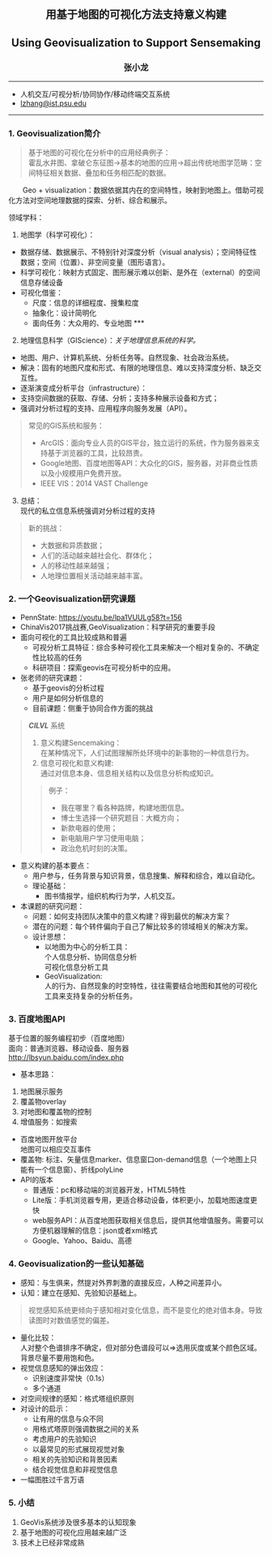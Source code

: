 ## <center>用基于地图的可视化方法支持意义构建
## <center>Using Geovisualization to Support Sensemaking
### <center>张小龙
---
- 人机交互/可视分析/协同协作/移动终端交互系统  
- <lzhang@ist.psu.edu>
---
### 1. Geovisualization简介
> 基于地图的可视化在分析中的应用经典例子：  
霍乱水井图、拿破仑东征图->基本的地图的应用->超出传统地图学范畴：空间特征相关数据、叠加和任务相匹配的数据。  

&emsp;&emsp;Geo + visualization：数据依据其内在的空间特性，映射到地图上。借助可视化方法对空间地理数据的探索、分析、综合和展示。  

领域学科：
1. 地图学（科学可视化）：
- 数据存储、数据展示、不特别针对深度分析（visual analysis）；空间特征性数据；空间（位置）、非空间变量（图形语言）。
- 科学可视化：映射方式固定、图形展示难以创新、是外在（external）的空间信息存储设备
- 可视化借鉴：
  - 尺度：信息的详细程度、搜集粒度
  - 抽象化：设计简明化
  - 面向任务：大众用的、专业地图 ***
2. 地理信息科学（GIScience）：*关于地理信息系统的科学。*  
- 地图、用户、计算机系统、分析任务等。自然现象、社会政治系统。  
- 解决：固有的地图尺度和形式、有限的地理信息、难以支持深度分析、缺乏交互性。
- 逐渐演变成分析平台（infrastructure）：
- 支持空间数据的获取、存储、分析；支持多种展示设备和方式；  
- 强调对分析过程的支持、应用程序向服务发展（API）。
 
> 常见的GIS系统和服务：  
>- ArcGIS：面向专业人员的GIS平台，独立运行的系统，作为服务器来支持基于浏览器的工具，比较昂贵。
>- Google地图、百度地图等API：大众化的GIS，服务器，对非商业性质以及小规模用户免费开放。
>- IEEE VIS：2014 VAST Challenge
3. 总结：  
现代的私立信息系统强调对分析过程的支持  
> 新的挑战：  
>- 大数据和异质数据；
>- 人们的活动越来越社会化、群体化；
>- 人的移动性越来越强；
>- 人地理位置相关活动越来越丰富。
### 2. 一个Geovisualization研究课题
- PennState: <https://youtu.be/lpa1VUULg58?t=156>  
- ChinaVis2017挑战赛,GeoVisualization：科学研究的重要手段  
- 面向可视化的工具比较成熟和普遍
  - 可视分析工具特征：综合多种可视化工具来解决一个相对复杂的、不确定性比较高的任务
  - 科研项目：探索geovis在可视分析中的应用。
- 张老师的研究课题：
  - 基于geovis的分析过程
  - 用户是如何分析信息的
  - 目前课题：侧重于协同合作方面的挑战

> ***CILVL*** 系统  
>  1. 意义构建Sencemaking：  
在某种情况下，人们试图理解所处环境中的新事物的一种信息行为。
>  2. 信息可视化和意义构建:  
通过对信息本身、信息相关结构以及信息分析构成知识。
>> 例子：
>>- 我在哪里？看各种路牌，构建地图信息。  
>>- 博士生选择一个研究题目：大概方向；  
>>- 新款电器的使用；  
>>- 新电脑用户学习使用电脑；      
>>- 政治危机时刻的决策。
 
- 意义构建的基本要点：
  - 用户参与，任务背景与知识背景，信息搜集、解释和综合，难以自动化。
  - 理论基础：
    - 图书情报学，组织机构行为学，人机交互。
- 本课题的研究问题：
  - 问题：如何支持团队决策中的意义构建？得到最优的解决方案？
  - 潜在的问题：每个转件偏向于自己了解比较多的领域相关的解决方案。
  - 设计思想：
    - 以地图为中心的分析工具：  
      个人信息分析、协同信息分析  
      可视化信息分析工具
    -  GeoVisualization:  
       人的行为、自然现象的时空特性，往往需要结合地图和其他的可视化工具来支持复杂的分析任务。   
### 3. 百度地图API
基于位置的服务编程初步（百度地图）  
面向：普通浏览器、移动设备、服务器  
<http://lbsyun.baidu.com/index.php>
      
- 基本思路：  
1. 地图展示服务
2. 覆盖物overlay
3. 对地图和覆盖物的控制
4. 增值服务：如搜索  
- 百度地图开放平台  
  地图可以相应交互事件
- 覆盖物: 标注、矢量信息marker、信息窗口on-demand信息（一个地图上只能有一个信息窗）、折线polyLine  
- API的版本
  - 普通版：pc和移动端的浏览器开发，HTML5特性
  - Lite版：手机浏览器专用，更适合移动设备，体积更小，加载地图速度更快
  - web服务API：从百度地图获取相关信息后，提供其他增值服务。需要可以方便机器理解的信息：json或者xml格式
  - Google、Yahoo、Baidu、高德
### 4. Geovisualization的一些认知基础  
- 感知：与生俱来，然提对外界刺激的直接反应，人种之间差异小。  
- 认知：建立在感知、先验知识基础上。  
> 视觉感知系统更倾向于感知相对变化信息，而不是变化的绝对值本身。导致读图时对数值感觉的偏差。  

- 量化比较：  
人对整个色谱排序不确定，但对部分色谱段可以=>选用灰度或某个颜色区域。背景尽量不要用饱和色。
- 视觉信息感知的弹出效应：
  - 识别速度非常快（0.1s）
  - 多个通道
- 对空间规律的感知：格式塔组织原则
- 对设计的启示：
  - 让有用的信息与众不同
  - 用格式塔原则强调数据之间的关系
  - 考虑用户的先验知识
  - 以最常见的形式展现视觉对象
  - 相关的先验知识和背景因素
  - 结合视觉信息和非视觉信息
- 一幅图胜过千言万语
### 5. 小结
1. GeoVis系统涉及很多基本的认知现象  
2. 基于地图的可视化应用越来越广泛  
3. 技术上已经非常成熟
      